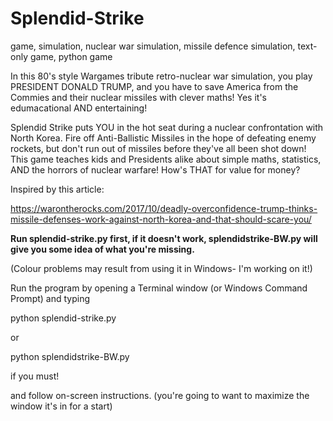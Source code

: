 # Splendid-Strike
game, simulation, nuclear war simulation, missile defence simulation, text-only game, python game

In this 80's style Wargames tribute retro-nuclear war simulation, you play PRESIDENT DONALD TRUMP, and you have to save America from the Commies and their nuclear missiles with clever maths! Yes it's edumacational AND entertaining!

Splendid Strike puts YOU in the hot seat during a nuclear confrontation with North Korea. Fire off Anti-Ballistic Missiles in the hope of defeating enemy rockets, but don't run out of missiles before they've all been shot down! This game teaches kids and Presidents alike about simple maths, statistics, AND the horrors of nuclear warfare! How's THAT for value for money?

Inspired by this article:

https://warontherocks.com/2017/10/deadly-overconfidence-trump-thinks-missile-defenses-work-against-north-korea-and-that-should-scare-you/

**Run splendid-strike.py first, if it doesn't work, splendidstrike-BW.py will give you some idea of what you're missing.**

(Colour problems may result from using it in Windows- I'm working on it!)

Run the program by opening a Terminal window (or Windows Command Prompt) and typing

python splendid-strike.py

or

python splendidstrike-BW.py

if you must!

and follow on-screen instructions. (you're going to want to maximize the window it's in for  a start)

